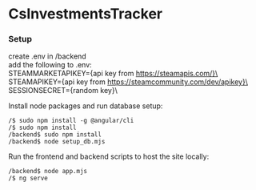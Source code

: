 # CsInvestmentsTracker

### Setup

create .env in /backend\
add the following to .env:\
STEAMMARKETAPIKEY={api key from https://steamapis.com/}\
STEAMAPIKEY={api key from https://steamcommunity.com/dev/apikey}\
SESSIONSECRET={random key}\

Install node packages and run database setup:
```
/$ sudo npm install -g @angular/cli
/$ sudo npm install
/backend$ sudo npm install
/backend$ node setup_db.mjs
```

Run the frontend and backend scripts to host the site locally:
```
/backend$ node app.mjs
/$ ng serve
```